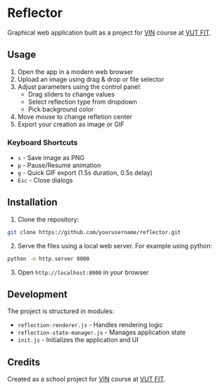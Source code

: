 # Reflector

Graphical web application built as a project for [VIN](https://www.fit.vut.cz/study/course/VIN/.en) course at [VUT FIT](https://www.fit.vut.cz/.en).

## Usage

1. Open the app in a modern web browser
2. Upload an image using drag & drop or file selector
3. Adjust parameters using the control panel:
   - Drag sliders to change values
   - Select reflection type from dropdown
   - Pick background color
4. Move mouse to change refletion center
5. Export your creation as image or GIF

### Keyboard Shortcuts

- `s` - Save image as PNG
- `p` - Pause/Resume animation
- `g` - Quick GIF export (1.5s duration, 0.5s delay)
- `Esc` - Close dialogs

## Installation

1. Clone the repository:
```bash
git clone https://github.com/yourusername/reflector.git
```
2. Serve the files using a local web server. For example using python:
```bash
python -m http.server 8000
```
3. Open `http://localhost:8000` in your browser

## Development

The project is structured in modules:
- `reflection-renderer.js` - Handles rendering logic
- `reflection-state-manager.js` - Manages application state
- `init.js` - Initializes the application and UI

## Credits

Created as a school project for [VIN](https://www.fit.vut.cz/study/course/VIN/.en) course at [VUT FIT](https://www.fit.vut.cz/.en).
